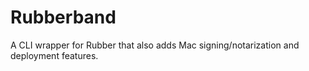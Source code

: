 # Rubberband

A CLI wrapper for Rubber that also adds Mac signing/notarization and deployment features.